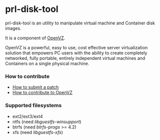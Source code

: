 prl-disk-tool
========

prl-disk-tool is an utility to manipulate virtual machine and Container disk images.

It is a component of [OpenVZ](https://openvz.org/).

OpenVZ is a powerful, easy to use, cost effective server virtualization solution
that empowers PC users with the ability to create completely networked, fully
portable, entirely independent virtual machines and Containers on a single
physical machine.

### How to contribute

* [How to submit a patch](https://openvz.org/How_to_submit_patches)
* [How to contribute to OpenVZ](https://openvz.org/Contribute)

### Supported filesystems
+ ext2/ext3/ext4
+ ntfs (need *libguestfs-winsupport*)
+ btrfs (need *btrfs-progs* >= 4.2)
+ xfs (need *libguestfs-xfs*)
